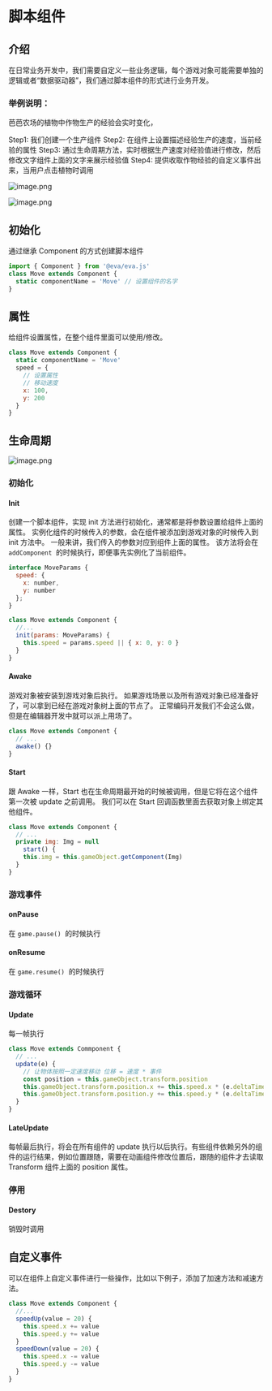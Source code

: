 # 脚本组件

## 介绍

在日常业务开发中，我们需要自定义一些业务逻辑，每个游戏对象可能需要单独的逻辑或者“数据驱动器”，我们通过脚本组件的形式进行业务开发。

### 举例说明：

芭芭农场的植物中作物生产的经验会实时变化，

Step1: 我们创建一个生产组件
Step2: 在组件上设置描述经验生产的速度，当前经验的属性
Step3: 通过生命周期方法，实时根据生产速度对经验值进行修改，然后修改文字组件上面的文字来展示经验值
Step4: 提供收取作物经验的自定义事件出来，当用户点击植物时调用

![image.png](https://img.alicdn.com/imgextra/i1/O1CN01wuCCfA1cXsquhQJ06_!!6000000003611-2-tps-452-492.png)

![image.png](https://img.alicdn.com/imgextra/i4/O1CN01HjkghN1ztAQ93DPan_!!6000000006771-2-tps-1164-512.png)

## 初始化

通过继承 Component 的方式创建脚本组件

```js
import { Component } from '@eva/eva.js'
class Move extends Component {
  static componentName = 'Move' // 设置组件的名字
}
```

## 属性

给组件设置属性，在整个组件里面可以使用/修改。

```js
class Move extends Component {
  static componentName = 'Move'
  speed = {
    // 设置属性
    // 移动速度
    x: 100,
    y: 200
  }
}
```

## 生命周期

![image.png](https://img.alicdn.com/imgextra/i2/O1CN01gEgYOz1T8qevGDloU_!!6000000002338-2-tps-1448-906.png)

### 初始化

#### Init

创建一个脚本组件，实现 init 方法进行初始化，通常都是将参数设置给组件上面的属性。
实例化组件的时候传入的参数，会在组件被添加到游戏对象的时候传入到 init 方法中。
一般来讲，我们传入的参数对应到组件上面的属性。
该方法将会在 `addComponent`  的时候执行，即便事先实例化了当前组件。

```js
interface MoveParams {
  speed: {
    x: number,
    y: number
  };
}

class Move extends Component {
  //...
  init(params: MoveParams) {
    this.speed = params.speed || { x: 0, y: 0 }
  }
}
```

#### Awake

游戏对象被安装到游戏对象后执行。
如果游戏场景以及所有游戏对象已经准备好了，可以拿到已经在游戏对象树上面的节点了。
正常编码开发我们不会这么做，但是在编辑器开发中就可以派上用场了。

```js
class Move extends Component {
  // ...
  awake() {}
}
```

#### Start

跟 Awake 一样，Start 也在生命周期最开始的时候被调用，但是它将在这个组件第一次被 update 之前调用。
我们可以在 Start 回调函数里面去获取对象上绑定其他组件。

```js
class Move extends Component {
  // ...
  private img: Img = null
	start() {
  	this.img = this.gameObject.getComponent(Img)
  }
}
```

### 游戏事件

#### onPause

在 `game.pause()`  的时候执行

#### onResume

在 `game.resume()`  的时候执行

### 游戏循环

#### Update

每一帧执行

```js
class Move extends Commponent {
  // ...
  update(e) {
    // 让物体按照一定速度移动 位移 = 速度 * 事件
    const position = this.gameObject.transform.position
    this.gameObject.transform.position.x += this.speed.x * (e.deltaTime / 1000)
    this.gameObject.transform.position.y += this.speed.y * (e.deltaTime / 1000)
  }
}
```

#### LateUpdate

每帧最后执行，将会在所有组件的 update 执行以后执行。有些组件依赖另外的组件的运行结果，例如位置跟随，需要在动画组件修改位置后，跟随的组件才去读取 Transform 组件上面的 position 属性。

### 停用

#### Destory

销毁时调用

## 自定义事件

可以在组件上自定义事件进行一些操作，比如以下例子，添加了加速方法和减速方法。

```js
class Move extends Component {
  //...
  speedUp(value = 20) {
    this.speed.x += value
    this.speed.y += value
  }
  speedDown(value = 20) {
    this.speed.x -= value
    this.speed.y -= value
  }
}
```

<br/>
<br/>
<br/>
<br/>
<br/>
